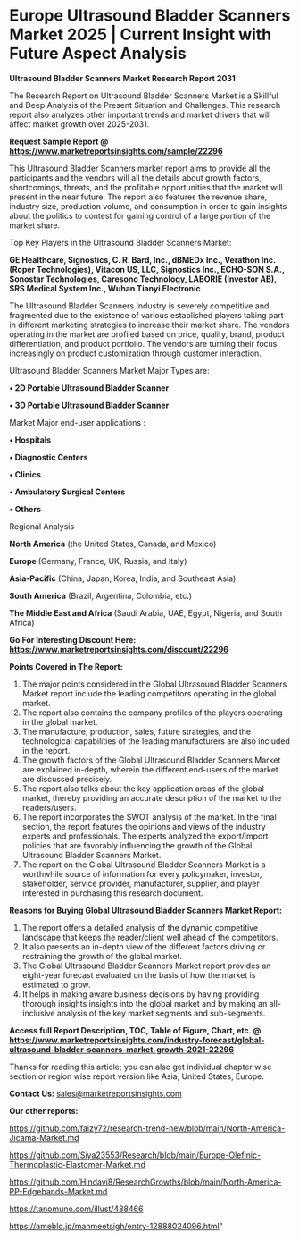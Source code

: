# Europe Ultrasound Bladder Scanners Market 2025 | Current Insight with Future Aspect Analysis

<strong>Ultrasound Bladder Scanners Market Research Report 2031</strong>

The Research Report on Ultrasound Bladder Scanners Market is a Skillful and Deep Analysis of the Present Situation and Challenges. This research report also analyzes other important trends and market drivers that will affect market growth over 2025-2031.

<strong>Request Sample Report @ <a href=https://www.marketreportsinsights.com/sample/22296>https://www.marketreportsinsights.com/sample/22296</a></strong>

This Ultrasound Bladder Scanners market report aims to provide all the participants and the vendors will all the details about growth factors, shortcomings, threats, and the profitable opportunities that the market will present in the near future. The report also features the revenue share, industry size, production volume, and consumption in order to gain insights about the politics to contest for gaining control of a large portion of the market share.

Top Key Players in the Ultrasound Bladder Scanners Market:

<strong>GE Healthcare, Signostics, C. R. Bard, Inc., dBMEDx Inc., Verathon Inc. (Roper Technologies), Vitacon US, LLC, Signostics Inc., ECHO-SON S.A., Sonostar Technologies, Caresono Technology, LABORIE (Investor AB), SRS Medical System Inc., Wuhan Tianyi Electronic</strong>

The Ultrasound Bladder Scanners Industry is severely competitive and fragmented due to the existence of various established players taking part in different marketing strategies to increase their market share. The vendors operating in the market are profiled based on price, quality, brand, product differentiation, and product portfolio. The vendors are turning their focus increasingly on product customization through customer interaction.

Ultrasound Bladder Scanners Market Major Types are:

<strong>• 2D Portable Ultrasound Bladder Scanner

• 3D Portable Ultrasound Bladder Scanner</strong>

Market Major end-user applications :

<strong>• Hospitals

• Diagnostic Centers

• Clinics

• Ambulatory Surgical Centers

• Others</strong>

Regional Analysis

</u><strong><b>North America</b></strong> (the United States, Canada, and Mexico)

<strong><b>Europe </b></strong>(Germany, France, UK, Russia, and Italy)

<strong><b>Asia-Pacific</b></strong> (China, Japan, Korea, India, and Southeast Asia)

<strong><b>South America</b></strong> (Brazil, Argentina, Colombia, etc.)

<strong><b>The Middle East and Africa</b></strong> (Saudi Arabia, UAE, Egypt, Nigeria, and South Africa)

<strong>Go For Interesting Discount Here: <a href=https://www.marketreportsinsights.com/discount/22296>https://www.marketreportsinsights.com/discount/22296</a></strong>

<strong>Points Covered in The Report:</strong>
<ol>
  <li>The major points considered in the Global Ultrasound Bladder Scanners Market report include the leading competitors operating in the global market.</li>
  <li>The report also contains the company profiles of the players operating in the global market.</li>
  <li>The manufacture, production, sales, future strategies, and the technological capabilities of the leading manufacturers are also included in the report.</li>
  <li>The growth factors of the Global Ultrasound Bladder Scanners Market are explained in-depth, wherein the different end-users of the market are discussed precisely.</li>
  <li>The report also talks about the key application areas of the global market, thereby providing an accurate description of the market to the readers/users.</li>
  <li>The report incorporates the SWOT analysis of the market. In the final section, the report features the opinions and views of the industry experts and professionals. The experts analyzed the export/import policies that are favorably influencing the growth of the Global Ultrasound Bladder Scanners Market.</li>
  <li>The report on the Global Ultrasound Bladder Scanners Market is a worthwhile source of information for every policymaker, investor, stakeholder, service provider, manufacturer, supplier, and player interested in purchasing this research document.</li>
</ol>
<strong>Reasons for Buying Global Ultrasound Bladder Scanners Market Report:</strong>

<ol>
  <li>The report offers a detailed analysis of the dynamic competitive landscape that keeps the reader/client well ahead of the competitors.</li>
  <li>It also presents an in-depth view of the different factors driving or restraining the growth of the global market.</li>
  <li>The Global Ultrasound Bladder Scanners Market report provides an eight-year forecast evaluated on the basis of how the market is estimated to grow.</li>
  <li>It helps in making aware business decisions by having providing thorough insights insights into the global market and by making an all-inclusive analysis of the key market segments and sub-segments.</li>
</ol>
<strong>Access full Report Description, TOC, Table of Figure, Chart, etc. @ <a href=https://www.marketreportsinsights.com/industry-forecast/global-ultrasound-bladder-scanners-market-growth-2021-22296>https://www.marketreportsinsights.com/industry-forecast/global-ultrasound-bladder-scanners-market-growth-2021-22296</a></strong>


Thanks for reading this article; you can also get individual chapter wise section or region wise report version like Asia, United States, Europe.

<strong>Contact Us:</strong>
sales@marketreportsinsights.com

<strong>Our other reports:</strong>

<a href=https://github.com/faizy72/research-trend-new/blob/main/North-America-Jicama-Market.md>https://github.com/faizy72/research-trend-new/blob/main/North-America-Jicama-Market.md</a>

<a href=https://github.com/Siya23553/Research/blob/main/Europe-Olefinic-Thermoplastic-Elastomer-Market.md>https://github.com/Siya23553/Research/blob/main/Europe-Olefinic-Thermoplastic-Elastomer-Market.md</a>

<a href=https://github.com/Hindavi8/ResearchGrowths/blob/main/North-America-PP-Edgebands-Market.md>https://github.com/Hindavi8/ResearchGrowths/blob/main/North-America-PP-Edgebands-Market.md</a>

<a href=https://tanomuno.com/illust/488466>https://tanomuno.com/illust/488466</a>

<a href=https://ameblo.jp/manmeetsigh/entry-12888024096.html>https://ameblo.jp/manmeetsigh/entry-12888024096.html</a>"
